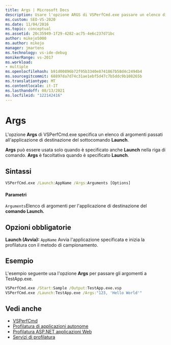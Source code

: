 ```yaml
---
title: Args | Microsoft Docs
description: Usare l'opzione ARGS di VSPerfCmd.exe passare un elenco di argomenti all'applicazione di destinazione del sottocomando Launch.
ms.custom: SEO-VS-2020
ms.date: 11/04/2016
ms.topic: conceptual
ms.assetid: 20c35949-1f29-4282-ac75-4e6c237d71bc
author: mikejo5000
ms.author: mikejo
manager: jmartens
ms.technology: vs-ide-debug
monikerRange: vs-2017
ms.workload:
- multiple
ms.openlocfilehash: b91d00896b72f95b3340e8741867b58d4c2494b4
ms.sourcegitcommit: 68897da7d74c31ae1ebf5d47c7b5ddc9b108265b
ms.translationtype: MT
ms.contentlocale: it-IT
ms.lasthandoff: 08/13/2021
ms.locfileid: "122142416"
---
```

# <a name="args"></a>Args
L'opzione **Args** di VSPerfCmd.exe specifica un elenco di argomenti passati all'applicazione di destinazione del sottocomando **Launch**.

 **Args** può essere usata solo quando è specificato anche **Launch** nella riga di comando. **Args** è facoltativa quando è specificato **Launch**.

## <a name="syntax"></a>Sintassi

```cmd
VSPerfCmd.exe /Launch:AppName /Args:Arguments [Options]
```

#### <a name="parameters"></a>Parametri
 `Arguments`Elenco di argomenti per l'applicazione di destinazione del **comando Launch.**

## <a name="required-options"></a>Opzioni obbligatorie
 **Launch (Avvia):** `AppName` Avvia l'applicazione specificata e inizia la profilatura con il metodo di campionamento.

## <a name="example"></a>Esempio
 L'esempio seguente usa l'opzione **Args** per passare gli argomenti a TestApp.exe.

```cmd
VSPerfCmd.exe /Start:Sample /Output:TestApp.exe.vsp
VSPerfCmd.exe /Launch:TestApp.exe /Args:"123, 'Hello World'"
```

## <a name="see-also"></a>Vedi anche
- [VSPerfCmd](../profiling/vsperfcmd.md)
- [Profilatura di applicazioni autonome](../profiling/command-line-profiling-of-stand-alone-applications.md)
- [Profilatura ASP.NET applicazioni Web](../profiling/command-line-profiling-of-aspnet-web-applications.md)
- [Servizi di profilatura](../profiling/command-line-profiling-of-services.md)
